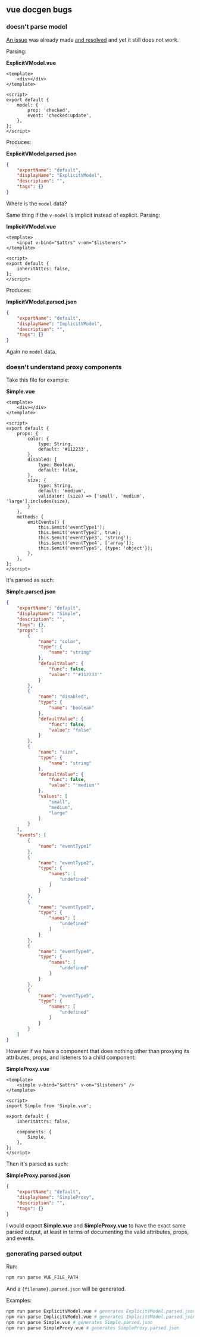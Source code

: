 ## vue docgen bugs

### doesn't parse model

[An issue](https://github.com/vue-styleguidist/vue-styleguidist/issues/654) was already made [and resolved](https://github.com/vue-styleguidist/vue-styleguidist/pull/672) and yet it still does not work.


Parsing:

**ExplicitVModel.vue**
```vue
<template>
    <div></div>
</template>

<script>
export default {
    model: {
        prop: 'checked',
        event: 'checked:update',
    },
};
</script>
```

Produces:

**ExplicitVModel.parsed.json**
```json
{
    "exportName": "default",
    "displayName": "ExplicitVModel",
    "description": "",
    "tags": {}
}
```

Where is the `model` data?

Same thing if the `v-model` is implicit instead of explicit. Parsing:

**ImplicitVModel.vue**
```vue
<template>
    <input v-bind="$attrs" v-on="$listeners">
</template>

<script>
export default {
    inheritAttrs: false,
};
</script>
```

Produces:

**ImplicitVModel.parsed.json**
```json
{
    "exportName": "default",
    "displayName": "ImplicitVModel",
    "description": "",
    "tags": {}
}
```

Again no `model` data.

### doesn't understand proxy components

Take this file for example:

**Simple.vue**
```vue
<template>
    <div></div>
</template>

<script>
export default {
    props: {
        color: {
            type: String,
            default: '#112233',
        },
        disabled: {
            type: Boolean,
            default: false,
        },
        size: {
            type: String,
            default: 'medium',
            validator: (size) => ['small', 'medium', 'large'].includes(size),
        }
    },
    methods: {
        emitEvents() {
            this.$emit('eventType1');
            this.$emit('eventType2', true);
            this.$emit('eventType3', 'string');
            this.$emit('eventType4', ['array']);
            this.$emit('eventType5', {type: 'object'});
        },
    },
};
</script>
```

It's parsed as such:

**Simple.parsed.json**
```json
{
    "exportName": "default",
    "displayName": "Simple",
    "description": "",
    "tags": {},
    "props": [
        {
            "name": "color",
            "type": {
                "name": "string"
            },
            "defaultValue": {
                "func": false,
                "value": "'#112233'"
            }
        },
        {
            "name": "disabled",
            "type": {
                "name": "boolean"
            },
            "defaultValue": {
                "func": false,
                "value": "false"
            }
        },
        {
            "name": "size",
            "type": {
                "name": "string"
            },
            "defaultValue": {
                "func": false,
                "value": "'medium'"
            },
            "values": [
                "small",
                "medium",
                "large"
            ]
        }
    ],
    "events": [
        {
            "name": "eventType1"
        },
        {
            "name": "eventType2",
            "type": {
                "names": [
                    "undefined"
                ]
            }
        },
        {
            "name": "eventType3",
            "type": {
                "names": [
                    "undefined"
                ]
            }
        },
        {
            "name": "eventType4",
            "type": {
                "names": [
                    "undefined"
                ]
            }
        },
        {
            "name": "eventType5",
            "type": {
                "names": [
                    "undefined"
                ]
            }
        }
    ]
}
```

However if we have a component that does nothing other than proxying its attributes, props, and listeners to a child component:

**SimpleProxy.vue**
```vue
<template>
    <simple v-bind="$attrs" v-on="$listeners" />
</template>

<script>
import Simple from 'Simple.vue';

export default {
    inheritAttrs: false,

    components: {
        Simple,
    },
};
</script>
```

Then it's parsed as such:

**SimpleProxy.parsed.json**
```json
{
    "exportName": "default",
    "displayName": "SimpleProxy",
    "description": "",
    "tags": {}
}
```

I would expect **Simple.vue** and **SimpleProxy.vue** to have the exact same parsed output, at least in terms of documenting the valid attributes, props, and events.

### generating parsed output

Run:

```bash
npm run parse VUE_FILE_PATH
```

And a `{filename}.parsed.json` will be generated.

Examples:

```bash
npm run parse ExplicitVModel.vue # generates ExplicitVModel.parsed.json
npm run parse ImplicitVModel.vue # generates ImplicitVModel.parsed.json
npm run parse Simple.vue # generates Simple.parsed.json
npm run parse SimpleProxy.vue # generates SimpleProxy.parsed.json
```
